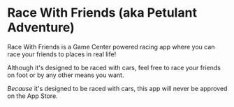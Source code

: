 Race With Friends (aka Petulant Adventure)
==================

Race With Friends is a Game Center powered racing app where you can race your friends to places in real life!

Although it's designed to be raced with cars, feel free to race your friends on foot or by any other means you want.

*Because* it's designed to be raced with cars, this app will never be approved on the App Store.
